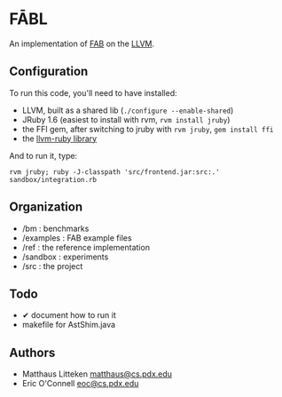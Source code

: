 FĀBL
====

An implementation of [FAB](http://web.cecs.pdx.edu/~apt/cs322/fab.pdf) on the [LLVM](http://llvm.org).


Configuration
-------------

To run this code, you'll need to have installed:

- LLVM, built as a shared lib (`./configure --enable-shared`)
- JRuby 1.6 (easiest to install with rvm, `rvm install jruby`)
- the FFI gem, after switching to jruby with `rvm jruby`, `gem install ffi`
- the [llvm-ruby library](https://github.com/jvoorhis/ruby-llvm)

And to run it, type:

`rvm jruby; ruby -J-classpath 'src/frontend.jar:src:.' sandbox/integration.rb`


Organization
------------

- /bm : benchmarks
- /examples : FAB example files
- /ref : the reference implementation
- /sandbox : experiments
- /src : the project


Todo
----

- ✔ document how to run it
- makefile for AstShim.java


Authors
-------

- Matthaus Litteken <matthaus@cs.pdx.edu>
- Eric O'Connell <eoc@cs.pdx.edu>
